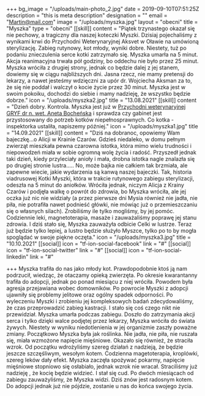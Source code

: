 +++
bg_image = "/uploads/main-photo_2.jpg"
date = 2019-09-10T07:51:25Z
description = "this is meta description"
designation = ""
email = "Martin@mail.com"
image = "/uploads/myszka.jpg"
layout = "obecni"
title = "Myszka"
type = "obecni"
[[skill]]
content = "Piątek trzynastego okazał się nie pechowy, a tragiczny dla naszej koteczki Myszki. Dzisiaj pojechaliśmy z wynikami krwi do Przychodni Weterynaryjnej Aksvet w Oławie na umówioną sterylizację. Zabieg rutynowy, kot młody, wyniki dobre. Niestety, tuż po podaniu znieczulenia serce kotki zatrzymało się. Myszka umarła na 5 minut. Akcja reanimacyjna trwała pół godziny, bo oddechu nie było przez 25 minut. Myszka wróciła z drugiej strony, jednak co będzie dalej z jej stanem, dowiemy się w ciągu najbliższych dni. Jasna rzecz, nie mamy pretensji do lekarzy, a nawet jesteśmy wdzięczni za upór dr. Wojciecha Aksman za to, że się nie poddał i walczył o kocie życie przez 30 minut. Myszka jest w swoim pokoiku, dochodzi do siebie i mamy nadzieję, że wszystko będzie dobrze."
icon = "/uploads/myszka2.jpg"
title = "13.08.2021"
[[skill]]
content = "Dzień dobry. Kontrola. Myszka jest już w [Przychodni weterynaryjnej GRYF dr n. wet. Aneta Bocheńska](https://www.facebook.com/GryfWet/?__cft__%5b0%5d=AZVhUvBrHitpa3796agkFnGOQcbkGrf_FPVXCoAx3oKIhpTmjPD9zeaGAztNBtoQhLLcesuDDTAmEvdUStBILaYwlikiRrcv4Sps1wfgoYquaMN3nen14pdye_tCQKJOKGBxHjLDuGOGuyVyFhQ3jGSIISREjm7J960Gy0eOAp3ZnfhMh602ybyoxs_OxQTtB_o&__tn__=kK-R) i sprawdza czy gabinet jest przystosowany do potrzeb kotków niepełnosprawnych. Co kotka - inspektorka ustaliła, napiszemy później."
icon = "/uploads/myszka1.jpg"
title = "14.09.2021"
[[skill]]
content = "Dziś na dobranoc, opowiemy Wam bajeczkę...o Alicji w Krainie Czarów. Gdzieś niedaleko, w domu pełnym zwierząt mieszkała pewna czarowna istotka, która mimo wielu trudności i niepowodzeń miała w sobie ogromną wolę życia i radość. Przyszedł jednak taki dzień, kiedy przyleciały anioły i mała, drobna istotka nagle znalazła się po drugiej stronie lustra..... No, może bajka nie całkiem tak brzmiała, ale zapewne wiecie, jakie wydarzenia są kanwą naszej bajeczki. Tak, historia viadrusowej Kotki Myszki, która w trakcie rutynowego zabiegu sterylizacji, odeszła na 5 minut do aniołków. Wróciła jednak, niczym Alicja z Krainy Czarów i podjęła walkę o powrót do zdrowia, bo Myszka wróciła, ale jej oczka już nic nie widziały (a przez pierwsze dni Mysia również nie jadła, nie piła, nie potrafiła nawet podnieść główki, nie mówiąc już o przemieszczaniu się o własnych silach). Zrobiliśmy ile tylko mogliśmy, by jej pomóc. Codziennie leki, magnetoterapia, masaże i zauważaliśmy poprawę jej stanu zdrowia. I dziś stało się, Myszka zauważyła odbicie Celki w lustrze. Teraz już będzie tylko lepiej, a lustro będzie służyło Myszce, tylko po to by mogła spoglądać w swoje piękne oczęta."
icon = "/uploads/myszka3.jpg"
title = "10.10.2021"
[[social]]
icon = "tf-ion-social-facebook"
link = "#"
[[social]]
icon = "tf-ion-social-twitter"
link = "#"
[[social]]
icon = "tf-ion-social-linkedin"
link = "#"

+++
Myszka trafiła do nas jako młody kot. Prawdopodobnie ktoś ją nam podrzucił, wiedząc, że otaczamy opieką zwierzęta. Po okresie kwarantanny trafiła do adopcji, jednak po ponad miesiącu z niej wróciła. Powodem była agresja przejawiana wobec domowników. Po powrocie Myszki z adopcji ujawniły się problemy jelitowe oraz ogólny spadek odporności. Po wyleczeniu Myszki i zrobieniu jej kompleksowych badań zdecydowaliśmy, że czas przeprowadzić zabieg kastracji. I stało się coś czego nikt nie przewidział. Myszka umarła podczas zabiegu. Doszło do zatrzymania akcji serca i tylko dzięki walce podjętej przez lekarzy, Myszka wróciła do świata żywych. Niestety w wyniku niedotlenienia w jej organizmie zaszły poważne zmiany. Początkowo Myszka była jak roślinka. Nie jadła, nie piła, nie ruszała się, miała wzmożone napięcie mięśniowe. Okazało się również, że straciła wzrok. Od początku wdrożyliśmy szereg działań z nadzieją, że będzie jeszcze szczęśliwym, wesołym kotem. Codzienna magetoterapia, kroplówki, szereg leków dały efekt. Myszka zaczęła spożywać pokarmy, napięcie mięśniowe stopniowo się osłabiało, jednak wzrok nie wracał. Straciliśmy już nadzieję , że kocię będzie widzieć. I stał się cud. Po dwóch miesiącach od zabiegu zauważyliśmy, że Myszka widzi. Dziś znów jest radosnym kotem. Do adopcji jednak już nie pójdzie, zostanie u nas do końca swojego życia.